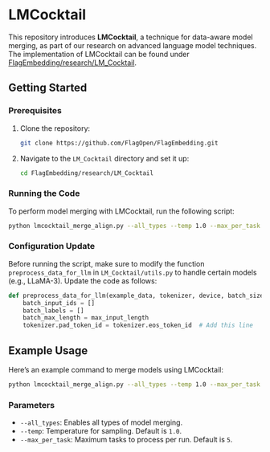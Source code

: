 # LMCocktail

This repository introduces **LMCocktail**, a technique for data-aware model merging, as part of our research on advanced language model techniques. The implementation of LMCocktail can be found under [FlagEmbedding/research/LM_Cocktail](https://github.com/FlagOpen/FlagEmbedding/tree/master/research/LM_Cocktail).

## Getting Started

### Prerequisites
1. Clone the repository:
   ```bash
   git clone https://github.com/FlagOpen/FlagEmbedding.git
   ```
2. Navigate to the `LM_Cocktail` directory and set it up:
   ```bash
   cd FlagEmbedding/research/LM_Cocktail
   ```

### Running the Code
To perform model merging with LMCocktail, run the following script:

```bash
python lmcocktail_merge_align.py --all_types --temp 1.0 --max_per_task 5
```

### Configuration Update
Before running the script, make sure to modify the function `preprocess_data_for_llm` in `LM_Cocktail/utils.py` to handle certain models (e.g., LLaMA-3). Update the code as follows:

```python
def preprocess_data_for_llm(example_data, tokenizer, device, batch_size:int=2, max_input_length:int=2048):
    batch_input_ids = []
    batch_labels = []
    batch_max_length = max_input_length
    tokenizer.pad_token_id = tokenizer.eos_token_id  # Add this line
```

## Example Usage

Here’s an example command to merge models using LMCocktail:

```bash
python lmcocktail_merge_align.py --all_types --temp 1.0 --max_per_task 5
```

### Parameters
- `--all_types`: Enables all types of model merging.
- `--temp`: Temperature for sampling. Default is `1.0`.
- `--max_per_task`: Maximum tasks to process per run. Default is `5`.
